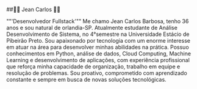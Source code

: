 ##🧑‍💻 Jean Carlos 🧑‍💻

""'Desenvolvedor Fullstack'""
Me chamo Jean Carlos Barbosa, tenho 36 anos e sou natural de orlandia-SP.
Atualmente estudante de Análise Desenvolvimento de Sistema, no 4°semestre na Universidade Estácio de Pibeirão Preto.
Sou apaixonado por tecnologia com um enorme interesse em atuar na área para desenvolver minhas abilidades na prática.
Possuo conhecimentos em Python, análise de dados, Cloud Computing, Machine Learning e desenvolvimento de aplicações,
com experiência profissional que reforça minha capacidade de organização, trabalho em equipe e resolução de problemas.
Sou proativo, comprometido com aprendizado constante e sempre em busca de novas soluções tecnológicas.

